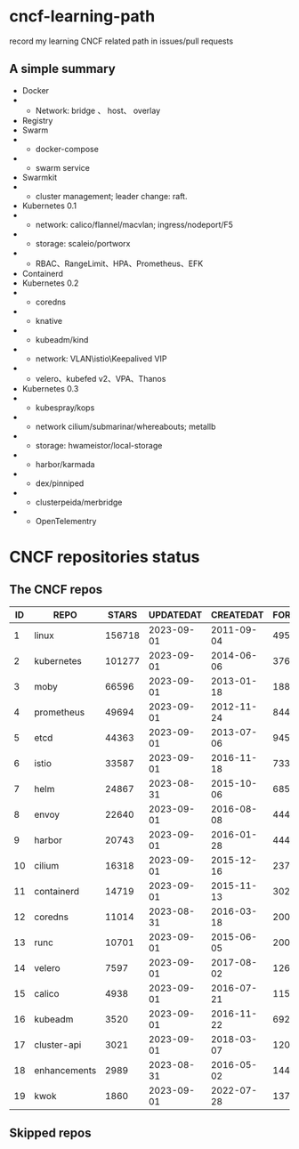 # cncf-learning-path
record my learning CNCF related path in issues/pull requests

## A simple summary
- Docker
- - Network: bridge 、 host、 overlay
- Registry
- Swarm
- - docker-compose
- - swarm service
- Swarmkit
- - cluster management; leader change: raft.
- Kubernetes 0.1
- - network: calico/flannel/macvlan; ingress/nodeport/F5
- - storage: scaleio/portworx
- - RBAC、RangeLimit、HPA、Prometheus、EFK
- Containerd
- Kubernetes 0.2
- - coredns
- - knative
- - kubeadm/kind
- - network: VLAN\istio\Keepalived VIP
- - velero、kubefed v2、VPA、Thanos
- Kubernetes 0.3
- - kubespray/kops
- - network cilium/submarinar/whereabouts; metallb
- - storage: hwameistor/local-storage
- - harbor/karmada
- - dex/pinniped
- - clusterpeida/merbridge
- - OpenTelementry

# CNCF repositories status
<!--START_SECTION:github_repos-->
## The CNCF repos
| ID |     REPO     | STARS  | UPDATEDAT  | CREATEDAT  | FORKSCOUNT |
|----|--------------|--------|------------|------------|------------|
|  1 | linux        | 156718 | 2023-09-01 | 2011-09-04 |      49575 |
|  2 | kubernetes   | 101277 | 2023-09-01 | 2014-06-06 |      37608 |
|  3 | moby         |  66596 | 2023-09-01 | 2013-01-18 |      18825 |
|  4 | prometheus   |  49694 | 2023-09-01 | 2012-11-24 |       8446 |
|  5 | etcd         |  44363 | 2023-09-01 | 2013-07-06 |       9459 |
|  6 | istio        |  33587 | 2023-09-01 | 2016-11-18 |       7330 |
|  7 | helm         |  24867 | 2023-08-31 | 2015-10-06 |       6852 |
|  8 | envoy        |  22640 | 2023-09-01 | 2016-08-08 |       4444 |
|  9 | harbor       |  20743 | 2023-09-01 | 2016-01-28 |       4440 |
| 10 | cilium       |  16318 | 2023-09-01 | 2015-12-16 |       2373 |
| 11 | containerd   |  14719 | 2023-09-01 | 2015-11-13 |       3028 |
| 12 | coredns      |  11014 | 2023-08-31 | 2016-03-18 |       2000 |
| 13 | runc         |  10701 | 2023-09-01 | 2015-06-05 |       2006 |
| 14 | velero       |   7597 | 2023-09-01 | 2017-08-02 |       1263 |
| 15 | calico       |   4938 | 2023-09-01 | 2016-07-21 |       1155 |
| 16 | kubeadm      |   3520 | 2023-09-01 | 2016-11-22 |        692 |
| 17 | cluster-api  |   3021 | 2023-09-01 | 2018-03-07 |       1201 |
| 18 | enhancements |   2989 | 2023-08-31 | 2016-05-02 |       1441 |
| 19 | kwok         |   1860 | 2023-09-01 | 2022-07-28 |        137 |



## Skipped repos
<!--END_SECTION:github_repos-->
